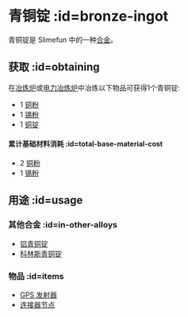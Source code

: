# 青铜锭 :id=bronze-ingot

青铜锭是 Slimefun 中的一种[合金](/Ingots#alloys)。

## 获取 :id=obtaining

在[冶炼炉](/Smeltery)或[电力冶炼炉](/Electric-Smeltery)中冶炼以下物品可获得1个青铜锭:

* 1 [铜粉](/Copper-Dust)
* 1 [锡粉](/Tin-Dust)
* 1 [铜锭](/Copper-Ingot)

#### 累计基础材料消耗 :id=total-base-material-cost

* 2 [铜粉](/Copper-Dust)
* 1 [锡粉](/Tin-Dust)

## 用途 :id=usage

### 其他合金 :id=in-other-alloys

* [铝青铜锭](/Aluminum-Bronze-Ingot)
* [科林斯青铜锭](/Corinthian-Bronze-Ingot)

### 物品 :id=items

* [GPS 发射器](/GPS-Transmitter)
* [连接器节点](/Connector-Node)
